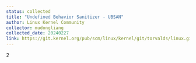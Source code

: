 ```yaml
---
status: collected
title: "Undefined Behavior Sanitizer - UBSAN"
author: Linux Kernel Community
collector: mudongliang
collected_date: 20240227
link: https://git.kernel.org/pub/scm/linux/kernel/git/torvalds/linux.git/tree/Documentation/dev-tools/ubsan.rst
---
```

2
